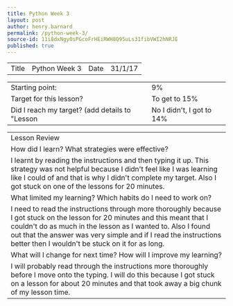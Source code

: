 ```yaml
---
title: Python Week 3
layout: post
author: henry.barnard
permalink: /python-week-3/
source-id: 11i8dxNgy0sPGcoFrHEiRWH8Q95uLs31fibVWI2hNRJE
published: true
---
```

<table>
  <tr>
    <td>Title</td>
    <td>Python Week 3</td>
    <td>Date</td>
    <td>31/1/17</td>
  </tr>
</table>


<table>
  <tr>
    <td>Starting point:</td>
    <td>9%</td>
  </tr>
  <tr>
    <td>Target for this lesson?</td>
    <td>To get to 15%</td>
  </tr>
  <tr>
    <td>Did I reach my target? 
(add details to "Lesson </td>
    <td>No I didn't, I got to 14%</td>
  </tr>
</table>


<table>
  <tr>
    <td>Lesson Review</td>
  </tr>
  <tr>
    <td>How did I learn? What strategies were effective? </td>
  </tr>
  <tr>
    <td>I learnt by reading the instructions and then typing it up. This strategy was not helpful because I didn't feel like I was learning like I could of and that is why I didn't complete my target. Also I got stuck on one of the lessons for 20 minutes.</td>
  </tr>
  <tr>
    <td>What limited my learning? Which habits do I need to work on? </td>
  </tr>
  <tr>
    <td>I need to read the instructions through more thoroughly because I got stuck on the lesson for 20 minutes and this meant that I couldn't do as much in the lesson as I wanted to. Also I found out that the answer was very simple and if I read the instructions better then I wouldn't be stuck on it for as long.</td>
  </tr>
  <tr>
    <td>What will I change for next time? How will I improve my learning?</td>
  </tr>
  <tr>
    <td>I will probably read through the instructions more thoroughly before I move onto the typing. I will do this because I got stuck on a lesson for about 20 minutes and that took away a big chunk of my lesson time.


</td>
  </tr>
</table>


